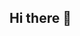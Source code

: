 ## Hi there 👋

<!--
**EternalGhostlyWanderer/EternalGhostlyWanderer** is a ✨ _special_ ✨ repository because its `README.md` (this file) appears on your GitHub profile.

Here are some ideas to get you started:

- 🔭 I am a student of the Higher School of Economics.
- 🌱 I am currently learning java, python and English.
- 👯 I am looking to collaborate on programming in economics(and in sailing🤫).
- 🤔 I am looking for help with github.
- 💬 Ask me about sudden changes in my life - I'm a pro at them😎
- 📫 How to reach me: aapavlovskaia@edu.hse.ru.
-->

